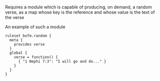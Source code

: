 Requires a module which is capable of producing, on demand, a random verse, as a map 
whose key is the reference and whose value is the text of the verse

An example of such a module

```
ruleset bofm.random {
  meta {
    provides verse
  }
  global {
    verse = function() {
      { "1 Nephi 7:3": "I will go and do..." }
    }
  }
}
```
